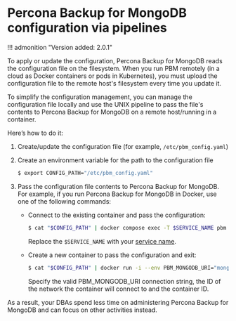 # Percona Backup for MongoDB configuration via pipelines

!!! admonition "Version added: 2.0.1"

To apply or update the configuration, Percona Backup for MongoDB reads the configuration file on the filesystem. When you run PBM remotely (in a cloud as Docker containers or pods in Kubernetes), you must upload the configuration file to the remote host's filesystem every time you update it.  

To simplify the configuration management, you can manage the configuration file locally and use the UNIX pipeline to pass the file's contents to Percona Backup for MongoDB on a remote host/running in a container. 

Here’s how to do it:

1. Create/update the configuration file (for example, `/etc/pbm_config.yaml`)
2. Create an environment variable for the path to the configuration file

    ```{.bash data-prompt="$"}
    $ export CONFIG_PATH="/etc/pbm_config.yaml"
    ```

3. Pass the configuration file contents to Percona Backup for MongoDB. For example, if you run Percona Backup for MongoDB in Docker, use one of the following commands:
   
    * Connect to the existing container and pass the configuration:

        ```{.bash data-prompt="$"}
        $ cat "$CONFIG_PATH" | docker compose exec -T $SERVICE_NAME pbm config --file="-"
        ```

        Replace the `$SERVICE_NAME` with your [service name](https://docs.docker.com/compose/compose-file/#services-top-level-element).

    * Create a new container to pass the configuration and exit: 

        ```{.bash data-prompt="$"}
        $ cat "$CONFIG_PATH" | docker run -i --env PBM_MONGODB_URI="mongodb://<PBM_USER>:<PBM_USER_PASSWORD>@<HOST>:<PORT>" --network=$NET_ID $CONTAINER_ID pbm config --file="-"
        ```

        Specify the valid PBM_MONGODB_URI connection string, the ID of the network the container will connect to and the container ID.

As a result, your DBAs spend less time on administering Percona Backup for MongoDB and can focus on other activities instead.

